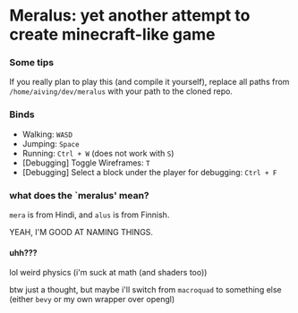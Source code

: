 # Meralus: yet another attempt to create minecraft-like game

### Some tips

If you really plan to play this (and compile it yourself), replace all paths from `/home/aiving/dev/meralus` with your path to the cloned repo.

### Binds

- Walking: `WASD`
- Jumping: `Space`
- Running: `Ctrl + W` (does not work with `S`)
- \[Debugging\] Toggle Wireframes: `T`
- \[Debugging\] Select a block under the player for debugging: `Ctrl + F`

### what does the `meralus' mean?

`mera` is from Hindi, and `alus` is from Finnish.

YEAH, I'M GOOD AT NAMING THINGS.

#### uhh???

lol weird physics (i'm suck at math (and shaders too))

btw just a thought, but maybe i'll switch from `macroquad` to something else (either `bevy` or my own wrapper over opengl)

